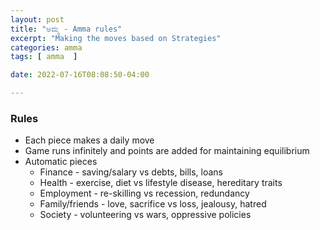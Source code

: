 ```yaml
---
layout: post
title: "ಅಮ್ಮ - Amma rules"
excerpt: "Making the moves based on Strategies"
categories: amma
tags: [ amma  ]

date: 2022-07-16T08:08:50-04:00

---
```


### Rules
* Each piece makes a daily move
* Game runs infinitely and points are added for maintaining equilibrium
* Automatic pieces
  * Finance - saving/salary vs debts, bills, loans
  * Health - exercise, diet vs lifestyle disease, hereditary traits
  * Employment - re-skilling vs recession, redundancy
  * Family/friends - love, sacrifice vs loss, jealousy, hatred
  * Society - volunteering vs wars, oppressive policies
